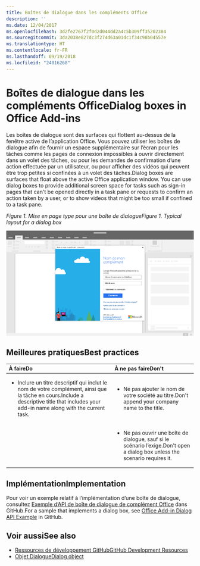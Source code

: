 ```yaml
---
title: Boîtes de dialogue dans les compléments Office
description: ''
ms.date: 12/04/2017
ms.openlocfilehash: 3d2fe2767f2f0d2d044dd2a4c5b309ff35202384
ms.sourcegitcommit: 3da2038e827dc3f274d63a01dc1f34c98b04557e
ms.translationtype: HT
ms.contentlocale: fr-FR
ms.lasthandoff: 09/19/2018
ms.locfileid: "24016268"
---
```

# <a name="dialog-boxes-in-office-add-ins"></a><span data-ttu-id="64517-102">Boîtes de dialogue dans les compléments Office</span><span class="sxs-lookup"><span data-stu-id="64517-102">Dialog boxes in Office Add-ins</span></span>
 
<span data-ttu-id="64517-p101">Les boîtes de dialogue sont des surfaces qui flottent au-dessus de la fenêtre active de l’application Office. Vous pouvez utiliser les boîtes de dialogue afin de fournir un espace supplémentaire sur l’écran pour les tâches comme les pages de connexion impossibles à ouvrir directement dans un volet des tâches, ou pour les demandes de confirmation d’une action effectuée par un utilisateur, ou pour afficher des vidéos qui peuvent être trop petites si confinées à un volet des tâches.</span><span class="sxs-lookup"><span data-stu-id="64517-p101">Dialog boxes are surfaces that float above the active Office application window. You can use dialog boxes to provide additional screen space for tasks such as sign-in pages that can't be opened directly in a task pane or requests to confirm an action taken by a user, or to show videos that might be too small if confined to a task pane.</span></span>

<span data-ttu-id="64517-105">*Figure 1. Mise en page type pour une boîte de dialogue*</span><span class="sxs-lookup"><span data-stu-id="64517-105">*Figure 1. Typical layout for a dialog box*</span></span>

![Exemple d’image affichant une mise en page par défaut pour une boîte de dialogue](../images/overview-with-app-dialog.png)

## <a name="best-practices"></a><span data-ttu-id="64517-107">Meilleures pratiques</span><span class="sxs-lookup"><span data-stu-id="64517-107">Best practices</span></span>

|<span data-ttu-id="64517-108">**À faire**</span><span class="sxs-lookup"><span data-stu-id="64517-108">**Do**</span></span>|<span data-ttu-id="64517-109">**À ne pas faire**</span><span class="sxs-lookup"><span data-stu-id="64517-109">**Don't**</span></span>|
|:-----|:--------|
|<ul><li><span data-ttu-id="64517-110">Inclure un titre descriptif qui inclut le nom de votre complément, ainsi que la tâche en cours.</span><span class="sxs-lookup"><span data-stu-id="64517-110">Include a descriptive title that includes your add-in name along with the current task.</span></span></li></ul>|<ul><li><span data-ttu-id="64517-111">Ne pas ajouter le nom de votre société au titre.</span><span class="sxs-lookup"><span data-stu-id="64517-111">Don't append your company name to the title.</span></span></li></ul>|
||<ul><li><span data-ttu-id="64517-112">Ne pas ouvrir une boîte de dialogue, sauf si le scénario l’exige.</span><span class="sxs-lookup"><span data-stu-id="64517-112">Don't open a dialog box unless the scenario requires it.</span></span></li></ul>|

## <a name="implementation"></a><span data-ttu-id="64517-113">Implémentation</span><span class="sxs-lookup"><span data-stu-id="64517-113">Implementation</span></span>

<span data-ttu-id="64517-114">Pour voir un exemple relatif à l’implémentation d’une boîte de dialogue, consultez [Exemple d’API de boîte de dialogue de complément Office](https://github.com/OfficeDev/Office-Add-in-Dialog-API-Simple-Example) dans GitHub.</span><span class="sxs-lookup"><span data-stu-id="64517-114">For a sample that implements a dialog box, see [Office Add-in Dialog API Example](https://github.com/OfficeDev/Office-Add-in-Dialog-API-Simple-Example) in GitHub.</span></span>

## <a name="see-also"></a><span data-ttu-id="64517-115">Voir aussi</span><span class="sxs-lookup"><span data-stu-id="64517-115">See also</span></span>

- [<span data-ttu-id="64517-116">Ressources de développement GitHub</span><span class="sxs-lookup"><span data-stu-id="64517-116">GitHub Development Resources</span></span>](https://github.com/OfficeDev/Office-Add-in-UX-Design-Patterns-Code)
- [<span data-ttu-id="64517-117">Objet Dialogue</span><span class="sxs-lookup"><span data-stu-id="64517-117">Dialog object</span></span>](https://docs.microsoft.com/javascript/api/office/office.dialog?view=office-js)


